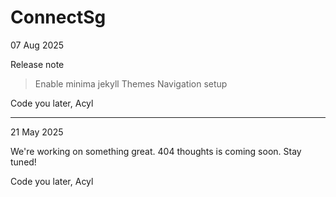 # ConnectSg

07 Aug 2025

Release note
>Enable minima jekyll Themes
>Navigation setup

Code you later,
Acyl

***
21 May 2025

We're working on something great. 404 thoughts is coming soon. Stay tuned!

Code you later,
Acyl
